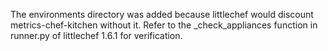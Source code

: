The environments directory was added because littlechef would discount metrics-chef-kitchen without it.  Refer to the 
_check_appliances function in runner.py of littlechef 1.6.1 for verification.
